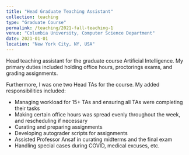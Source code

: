 ```yaml
---
title: "Head Graduate Teaching Assistant"
collection: teaching
type: "Graduate Course"
permalink: /teaching/2021-fall-teaching-1
venue: "Columbia University, Computer Science Department"
date: 2021-01-01
location: "New York City, NY, USA"
---
```


Head teaching assistant for the graduate course Artificial Intelligence. My primary duties included holding office hours, proctorings exams, and grading assignments.

Furthermore, I was one two Head TAs for the course. My added responsibilities included:
- Managing workload for 15+ TAs and ensuring all TAs were completing their tasks
- Making certain office hours was spread evenly throughout the week, and rescheduling if necessary
- Curating and preparing assignments
- Developing autograder scripts for assignments
- Assisted Professor Ansaf in curating midterms and the final exam
- Handling special cases during COVID, medical excuses, etc.
